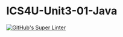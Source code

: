 # ICS4U-Unit3-01-Java

[![GitHub's Super Linter](https://github.com/Ryan-ChungKamChung/ICS4U-Unit3-01-Java/workflows/GitHub's%20Super%20Linter/badge.svg)](https://github.com/Ryan-ChungKamChung/ICS4U-Unit3-01-Java/actions)
